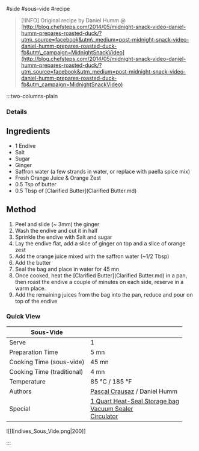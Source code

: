 #side #sous-vide #recipe

> [!INFO]
> Original recipe by Daniel Humm @ [http://blog.chefsteps.com/2014/05/midnight-snack-video-daniel-humm-prepares-roasted-duck/?utm\_source=facebook&utm\_medium=post-midnight-snack-video-daniel-humm-prepares-roasted-duck-fb&utm\_campaign=MidnightSnackVideo](http://blog.chefsteps.com/2014/05/midnight-snack-video-daniel-humm-prepares-roasted-duck/?utm_source=facebook&utm_medium=post-midnight-snack-video-daniel-humm-prepares-roasted-duck-fb&utm_campaign=MidnightSnackVideo)

:::two-columns-plain

### Details
## Ingredients

- 1 Endive
- Salt
- Sugar
- Ginger
- Saffron water (a few strands in water, or replace with paella spice mix)
- Fresh Orange Juice & Orange Zest
- 0.5 Tsp of butter
- 0.5 Tbsp of [Clarified Butter](Clarified Butter.md)


## Method

1. Peel and slide (~ 3mm) the ginger
2. Wash the endive and cut it in half
3. Sprinkle the endive with Salt and sugar
4. Lay the endive flat, add a slice of ginger on top and a slice of orange zest
5. Add the orange juice mixed with the saffron water (~1/2 Tbsp)
6. Add the butter
7. Seal the bag and place in water for 45 mn
8. Once cooked, heat the [Clarified Butter](Clarified Butter.md) in a pan, then roast the endive a couple of minutes on each side, reserve in a warm place.
9. Add the remaining juices from the bag into the pan, reduce and pour on top of the endive




### Quick View
| Sous-Vide                  |                                                |
| -------------------------- | ---------------------------------------------- |
| Serve                      | 1                                              |
| Preparation Time           | 5 mn                                           |
| Cooking Time (sous-vide)   | 45 mn                                          |
| Cooking Time (traditional) | 4 mn                                           |
| Temperature                | 85 °C / 185 °F                                 |
| Authors                    | [Pascal Crausaz](mailto:pascal@askpascal.com) / Daniel Humm |
| Special                    | [1 Quart Heat-Seal Storage bag](http://www.amazon.com/gp/product/B001T6LT0O/ref=oh_details_o02_s00_i00?ie=UTF8&psc=1)  <br>[Vacuum Sealer](http://www.amazon.com/gp/product/B0044XDA3S/ref=oh_details_o02_s00_i02?ie=UTF8&psc=1)  <br>[Circulator](https://www.cuisinetechnology.com/sousvide-professional-comparison.php) |

![[Endives_Sous_Vide.png|200]]

:::

